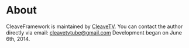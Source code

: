 # About

CleaveFramework is maintained by [CleaveTV](https://github.com/cleavetv).
You can contact the author directly via email: cleavetvtube@gmail.com
Development began on June 6th, 2014.
